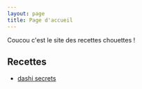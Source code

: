 ```yaml
---
layout: page
title: Page d'accueil
---
```


Coucou c'est le site des recettes chouettes !

## Recettes
- [dashi secrets](./dashisecrets)
